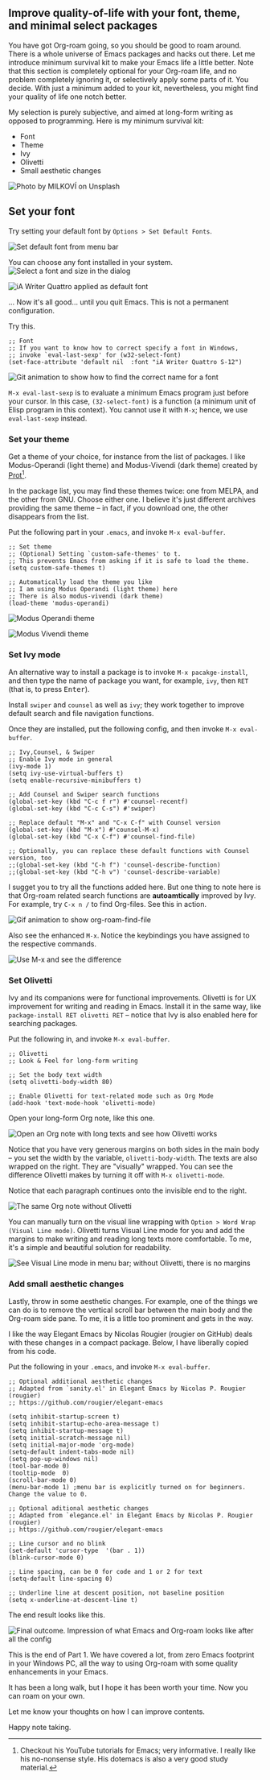 ## Improve quality-of-life with your font, theme, and minimal select packages 

You have got Org-roam going, so you should be good to roam around. There is a whole universe of Emacs packages and hacks out there. Let me introduce minimum survival kit to make your Emacs life a little better. Note that this section is completely optional for your Org-roam life, and no problem completely ignoring it, or selectively apply some parts of it. You decide. With just a minimum added to your kit, nevertheless, you might find your quality of life one notch better. 

My selection is purely subjective, and aimed at long-form writing as opposed to programming. Here is my minimum survival kit:

- Font
- Theme
- Ivy
- Olivetti
- Small aesthetic changes

![Photo by MILKOVÍ on Unsplash](images/milkovi-FTNGfpYCpGM-unsplash.jpg)

## Set your font

Try setting your default font by `Options > Set Default Fonts`. 

![Set default font from menu bar](images/0590f7903aebf9f6773662bb8f130b09.png)

You can choose any font installed in your system.
![Select a font and size in the dialog](images/f0f3fe8fed1f10a049d066a7bc72fd5d.png)

![iA Writer Quattro applied as default font](images/677582aa0c4cac8c3034a4c711dbd84a.png)

… Now it's all good… until you quit Emacs. This is not a permanent configuration.

Try this.

```
;; Font
;; If you want to know how to correct specify a font in Windows,
;; invoke `eval-last-sexp' for (w32-select-font)
(set-face-attribute 'default nil  :font "iA Writer Quattro S-12")
```

![Git animation to show how to find the correct name for a font](images/2020-06-16_18-16-01.gif)

`M-x eval-last-sexp` is to evaluate a minimum Emacs program just before your cursor. In this case, `(32-select-font)` is a function (a minimum unit of Elisp program in this context). You cannot use it with `M-x`; hence, we use `eval-last-sexp` instead. 

### Set your theme

Get a theme of your choice, for instance from the list of packages. I like Modus-Operandi (light theme) and Modus-Vivendi (dark theme) created by [Prot](https://protesilaos.com/)[^3]. 

In the package list, you may find these themes twice: one from MELPA, and the other from GNU. Choose either one. I believe it's just different archives providing the same theme – in fact, if you download one, the other disappears from the list.

[^3]: Checkout his YouTube tutorials for Emacs; very informative. I really like his no-nonsense style. His dotemacs is also a very good study material. 

Put the following part in your `.emacs`, and invoke `M-x eval-buffer`.

```
;; Set theme
;; (Optional) Setting `custom-safe-themes' to t.
;; This prevents Emacs from asking if it is safe to load the theme.
(setq custom-safe-themes t)

;; Automatically load the theme you like
;; I am using Modus Operandi (light theme) here
;; There is also modus-vivendi (dark theme)
(load-theme 'modus-operandi)
```

![Modus Operandi theme](images/f96a281725fd5cf4882aca21aade809b.png)

![Modus Vivendi theme](images/8885b49f4c0d6fee8386f099b1cdb2d6.png)

### Set Ivy mode

An alternative way to install a package is to invoke `M-x pacakge-install`, and then type the name of package you want, for example, `ivy`, then `RET` (that is, to press <kbd>Enter</kbd>).

Install `swiper` and `counsel` as well as `ivy`; they work together to improve default search and file navigation functions.

Once they are installed, put the following config, and then invoke `M-x eval-buffer`.

```
;; Ivy,Counsel, & Swiper
;; Enable Ivy mode in general
(ivy-mode 1)
(setq ivy-use-virtual-buffers t)
(setq enable-recursive-minibuffers t)

;; Add Counsel and Swiper search functions
(global-set-key (kbd "C-c f r") #'counsel-recentf)
(global-set-key (kbd "C-c C-s") #'swiper)

;; Replace default "M-x" and "C-x C-f" with Counsel version
(global-set-key (kbd "M-x") #'counsel-M-x)
(global-set-key (kbd "C-x C-f") #'counsel-find-file)

;; Optionally, you can replace these default functions with Counsel version, too
;;(global-set-key (kbd "C-h f") 'counsel-describe-function)
;;(global-set-key (kbd "C-h v") 'counsel-describe-variable)

```

I sugget you to try all the functions added here. But one thing to note here is that Org-roam related search functions are **autoamtically** improved by Ivy. For example, try `C-x n /` to find Org-files. See this in action.

![Gif animation to show `org-roam-find-file`](images/2020-06-16_19-58-55.gif)

Also see the enhanced `M-x`.  Notice the keybindings you have assigned to the respective commands.

![Use `M-x` and see the difference](images/3e82bcca5a7880f218d66d18edd515ca.png)

### Set Olivetti

Ivy and its companions were for functional improvements. Olivetti is for UX improvement for writing and reading in Emacs. Install it in the same way, like `package-install RET olivetti RET` – notice that Ivy is also enabled here for searching packages.

Put the following in, and invoke `M-x eval-buffer`.

```
;; Olivetti
;; Look & Feel for long-form writing

;; Set the body text width
(setq olivetti-body-width 80)

;; Enable Olivetti for text-related mode such as Org Mode
(add-hook 'text-mode-hook 'olivetti-mode)
```

Open your long-form Org note, like this one.

![Open an Org note with long texts and see how Olivetti works](images/72fe82203e78eb286511ff83ce51efe7.png)

Notice that you have very generous margins on both sides in the main body – you set the width by the variable, `olivetti-body-width`. The texts are also wrapped on the right. They are "visually" wrapped. You can see the difference Olivetti makes by turning it off with `M-x olivetti-mode`. 

Notice that each paragraph continues onto the invisible end to the right. 

![The same Org note without Olivetti](images/c470f0fa0fd04581de76eba8bdbaa44c.png)

You can manually turn on the visual line wrapping with `Option > Word Wrap (Visual Line mode)`. Olivetti turns Visual Line mode  for you and add the margins to make writing and reading long texts more comfortable. To me, it's a simple and beautiful solution for readability. 

![See Visual Line mode in menu bar; without Olivetti, there is no margins](images/1325def730500a28daf3585e5a48dd33.png)

### Add small aesthetic changes

Lastly, throw in some aesthetic changes. For example, one of the things we can do is to remove the vertical scroll bar between the main body and the Org-roam side pane. To me, it is a little too prominent and gets in the way. 

I like the way Elegant Emacs by Nicolas Rougier (rougier on GitHub) deals with these changes in a compact package. Below, I have liberally copied from his code. 

Put the following in your `.emacs`, and invoke `M-x eval-buffer`.

```
;; Optional additional aesthetic changes
;; Adapted from `sanity.el' in Elegant Emacs by Nicolas P. Rougier (rougier)
;; https://github.com/rougier/elegant-emacs

(setq inhibit-startup-screen t)
(setq inhibit-startup-echo-area-message t)
(setq inhibit-startup-message t)
(setq initial-scratch-message nil)
(setq initial-major-mode 'org-mode)
(setq-default indent-tabs-mode nil)
(setq pop-up-windows nil)
(tool-bar-mode 0) 
(tooltip-mode  0)
(scroll-bar-mode 0)
(menu-bar-mode 1) ;menu bar is explicitly turned on for beginners. Change the value to 0.

;; Optional aditional aesthetic changes
;; Adapted from `elegance.el' in Elegant Emacs by Nicolas P. Rougier (rougier)
;; https://github.com/rougier/elegant-emacs

;; Line cursor and no blink
(set-default 'cursor-type  '(bar . 1))
(blink-cursor-mode 0)

;; Line spacing, can be 0 for code and 1 or 2 for text
(setq-default line-spacing 0)

;; Underline line at descent position, not baseline position
(setq x-underline-at-descent-line t)
```

The end result looks like this.

![Final outcome. Impression of what Emacs and Org-roam looks like after all the config](images/106662327dd8da497c88e843bb1b4224.png)

This is the end of Part 1. We have covered a lot, from zero Emacs footprint in your Windows PC, all the way to using Org-roam with some quality enhancements in your Emacs. 

It has been a long walk, but I hope it has been worth your time. Now you can roam on your own.

Let me know your thoughts on how I can improve contents.

Happy note taking. 

